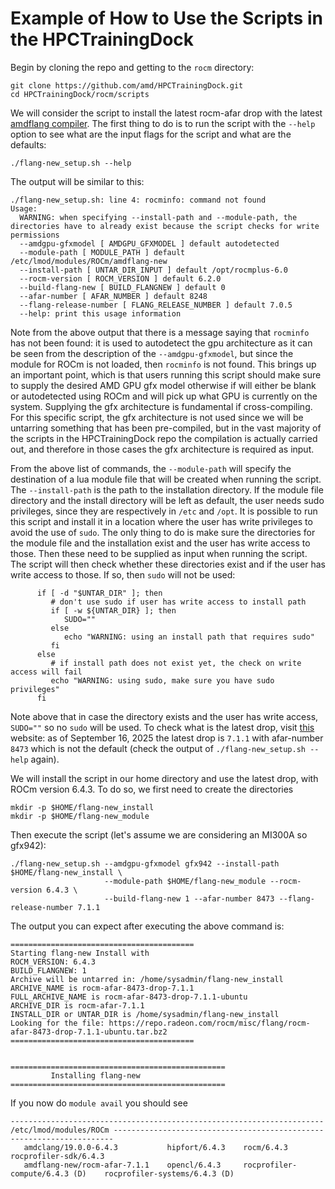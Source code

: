 # Example of How to Use the Scripts in the HPCTrainingDock

Begin by cloning the repo and getting to the `rocm` directory:

```
git clone https://github.com/amd/HPCTrainingDock.git
cd HPCTrainingDock/rocm/scripts
```

We will consider the script to install the latest rocm-afar drop with the latest [amdflang compiler](https://rocm.blogs.amd.com/ecosystems-and-partners/fortran-journey/README.html).
The first thing to do is to run the script with the `--help` option to see what are the input flags for the script and what are the defaults:

```
./flang-new_setup.sh --help
```

The output will be similar to this:

```
./flang-new_setup.sh: line 4: rocminfo: command not found
Usage:
  WARNING: when specifying --install-path and --module-path, the directories have to already exist because the script checks for write permissions
  --amdgpu-gfxmodel [ AMDGPU_GFXMODEL ] default autodetected
  --module-path [ MODULE_PATH ] default /etc/lmod/modules/ROCm/amdflang-new
  --install-path [ UNTAR_DIR_INPUT ] default /opt/rocmplus-6.0
  --rocm-version [ ROCM_VERSION ] default 6.2.0
  --build-flang-new [ BUILD_FLANGNEW ] default 0
  --afar-number [ AFAR_NUMBER ] default 8248
  --flang-release-number [ FLANG_RELEASE_NUMBER ] default 7.0.5
  --help: print this usage information
```

Note from the above output that there is a message saying that `rocminfo` has not been found: it is used to autodetect the gpu architecture as it can be seen from the description of the `--amdgpu-gfxmodel`, but since the module for ROCm is not loaded, then `rocminfo` is not found. This brings up an important point, which is that users running this script should make sure to supply the desired AMD GPU gfx model otherwise if will either be blank or autodetected using ROCm and will pick up what GPU is currently on the system. Supplying the gfx architecture is fundamental if cross-compiling. For this specific script, the gfx architecture is not used since we will be untarring something that has been pre-compiled, but in the vast majority of the scripts in the HPCTrainingDock repo the compilation is actually carried out, and therefore in those cases the gfx architecture is required as input.

From the above list of commands, the `--module-path` will specify the destination of a lua module file that will be created when running the script. The `--install-path` is the path to the installation directory. If the module file directory and the install directory will be left as default, the user needs sudo privileges, since they are respectively in `/etc` and `/opt`. It is possible to run this script and install it in a location where the user has write privileges to avoid the use of `sudo`. The only thing to do is make sure the directories for the module file and the installation exist and the user has write access to those. Then these need to be supplied as input when running the script. The script will then check whether these directories exist and if the user has write access to those. If so, then `sudo` will not be used:

```
      if [ -d "$UNTAR_DIR" ]; then
         # don't use sudo if user has write access to install path
         if [ -w ${UNTAR_DIR} ]; then
            SUDO=""
         else
            echo "WARNING: using an install path that requires sudo"
         fi
      else
         # if install path does not exist yet, the check on write access will fail
         echo "WARNING: using sudo, make sure you have sudo privileges"
      fi
```
Note above that in case the directory exists and the user has write access, `SUDO=""` so no `sudo` will be used.
To check what is the latest drop, visit [this](https://repo.radeon.com/rocm/misc/flang/) website: as of September 16, 2025 the latest drop is `7.1.1` with afar-number `8473` which is not the default (check the output of `./flang-new_setup.sh --help` again).

We will install the script in our home directory and use the latest drop, with ROCm version 6.4.3. To do so, we first need to create the directories

```
mkdir -p $HOME/flang-new_install
mkdir -p $HOME/flang-new_module
```

Then execute the script (let's assume we are considering an MI300A so gfx942):
```
./flang-new_setup.sh --amdgpu-gfxmodel gfx942 --install-path $HOME/flang-new_install \
                     --module-path $HOME/flang-new_module --rocm-version 6.4.3 \
                     --build-flang-new 1 --afar-number 8473 --flang-release-number 7.1.1
```

The output you can expect after executing the above command is:

```
=========================================
Starting flang-new Install with
ROCM_VERSION: 6.4.3
BUILD_FLANGNEW: 1
Archive will be untarred in: /home/sysadmin/flang-new_install
ARCHIVE_NAME is rocm-afar-8473-drop-7.1.1
FULL_ARCHIVE_NAME is rocm-afar-8473-drop-7.1.1-ubuntu
ARCHIVE_DIR is rocm-afar-7.1.1
INSTALL_DIR or UNTAR_DIR is /home/sysadmin/flang-new_install
Looking for the file: https://repo.radeon.com/rocm/misc/flang/rocm-afar-8473-drop-7.1.1-ubuntu.tar.bz2
=========================================


================================================
         Installing flang-new
================================================
```

If you now do `module avail` you should see
```
---------------------------------------------------------------------- /etc/lmod/modules/ROCm ----------------------------------------------------------------------
   amdclang/19.0.0-6.4.3           hipfort/6.4.3    rocm/6.4.3                       rocprofiler-sdk/6.4.3
   amdflang-new/rocm-afar-7.1.1    opencl/6.4.3     rocprofiler-compute/6.4.3 (D)    rocprofiler-systems/6.4.3 (D)
```
